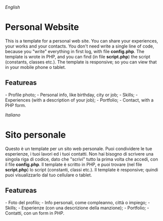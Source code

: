 <em>English</em>
<h1>Personal Website</h1>

This is a template for a personal web site. You can share your experiences, your works and your contacts. You don't need write a single line of code, because you "write" everything in first log, with file <strong>config.php</strong>.
The template is wrote in PHP, and you can find (in file <strong>script.php</strong>) the script (constants, classes etc.). 
The template is responsive; so you can view that in your mobile phone o tablet.
<h2>Featureas</h2>
- Profile photo;
- Personal info, like birthday, city or job;
- Skills;
- Experiences (with a description of your job);
- Portfolio;
- Contact, with a PHP form.


<em>Italiano</em>
<h1>Sito personale</h1>

Questo è un template per un sito web personale. Puoi condividere le tue esperienze, i tuoi lavori ed i tuoi contatti. Non hai bisogno di scrivere una singola riga di codice, dato che "scrivi" tutto la prima volta che accedi, con il file <strong>config.php</strong>.
Il template è scritto in PHP, e puoi trovare (nel file <strong>script.php</strong>) lo script (constanti, classi etc.). 
Il template è responsive; quindi puoi visualizzarlo dal tuo cellulare o tablet.
<h2>Featureas</h2>
- Foto del profilo;
- Info personali, come compleanno, città o impiego;
- Skills;
- Esperienze (con una descrizione della manzione);
- Portfolio;
- Contatti, con un form in PHP.
